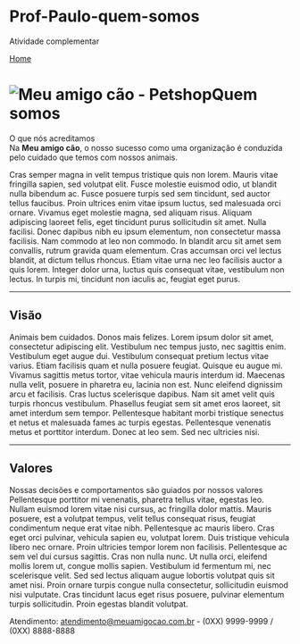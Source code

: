 # Prof-Paulo-quem-somos
Atividade complementar

<!DOCTYPE html>
<html lang="pt-br">
<head>
<meta charset="utf-8">
<title>Quem somos - Meu amigo cão</title>
<link href="estilos/principal.css" rel="stylesheet">
<script src="interacao/html5shiv.min.js"></script>
</head>
<body> 
<a href="index.html">Home</a>
<main>
<h1><img src="Multimidia/meuamigocao.jpg" alt="Meu amigo cão - Petshop">Quem somos</h1>
<p>O que nós acreditamos<br>
Na <strong>Meu amigo cão</strong>, o nosso sucesso como uma organização é conduzida pelo cuidado 
que temos com nossos animais.</p>
Cras semper magna in velit tempus tristique quis non lorem. Mauris vitae fringilla sapien, sed volutpat elit. Fusce molestie euismod odio, ut blandit nulla bibendum ac. 
Fusce posuere turpis sed sem tincidunt, sed auctor tellus faucibus. Proin ultrices enim vitae ipsum luctus, sed malesuada orci ornare. 
Vivamus eget molestie magna, sed aliquam risus. Aliquam adipiscing laoreet felis, eget tincidunt purus sollicitudin sit amet. Nulla facilisi.
Donec dapibus nibh eu ipsum elementum, non consectetur massa facilisis. Nam commodo at leo non commodo. In blandit arcu sit amet sem convallis, rutrum gravida quam elementum. 
Cras accumsan orci vel lectus blandit, at dictum tellus rhoncus. Etiam vitae urna nec leo facilisis auctor a quis lorem. 
Integer dolor urna, luctus quis consequat vitae, vestibulum non lectus. In turpis mi, tincidunt non iaculis ac, feugiat eget purus.
<hr> 
<h2>Visão</h2>
Animais bem cuidados. Donos mais felizes.
Lorem ipsum dolor sit amet, consectetur adipiscing elit. Vestibulum nec tempus justo, nec sagittis enim. Vestibulum eget augue dui. 
Vestibulum consequat pretium lectus vitae varius. Etiam facilisis quam et nulla posuere feugiat. Quisque eu augue mi. 
Vivamus sagittis metus tortor, vitae vehicula mauris interdum id. Maecenas nulla velit, posuere in pharetra eu, lacinia non est. 
Nunc eleifend dignissim arcu et facilisis. Cras luctus scelerisque dapibus. Nam sit amet velit quis turpis rhoncus vestibulum. 
Phasellus feugiat sem sit amet eros laoreet, sit amet interdum sem tempor. Pellentesque habitant morbi tristique senectus et netus et malesuada fames ac turpis egestas. 
Pellentesque venenatis metus et porttitor interdum. Donec at leo sem. Sed nec ultricies nisi.
<hr> 
<h2>Valores</h2>
Nossas decisões e comportamentos são guiados por nossos valores
Pellentesque porttitor mi venenatis, pharetra tellus vitae, egestas leo. Nullam euismod lorem vitae nisi cursus, ac fringilla dolor mattis. 
Mauris posuere, est a volutpat tempus, velit tellus consequat risus, feugiat condimentum neque erat vitae nibh. 
Pellentesque ac mauris libero. Cras eget orci pulvinar, vehicula sapien eu, volutpat lorem. Duis tristique vehicula libero nec ornare. 
Proin ultricies tempor lorem non facilisis. Pellentesque ac sem vel dui cursus sagittis. Cras non nulla nunc. 
Ut nulla orci, eleifend mollis lorem ut, congue mollis sapien. Vestibulum id fermentum mi, nec scelerisque velit. 
Sed sed lectus aliquam augue lobortis volutpat quis sit amet nisi. Proin ornare turpis congue nulla consectetur, sollicitudin euismod nisi vulputate. 
Cras tincidunt lacus eget risus posuere, pulvinar elementum turpis sollicitudin. Proin egestas blandit volutpat.
</main>
<footer>
    <p>Atendimento: <a href="mailto:atendimento@meuamigocao.com.br">atendimento@meuamigocao.com.br</a>
        - (0XX) 9999-9999 / (0XX) 8888-8888</p>
</footer>
</body>
</html>
